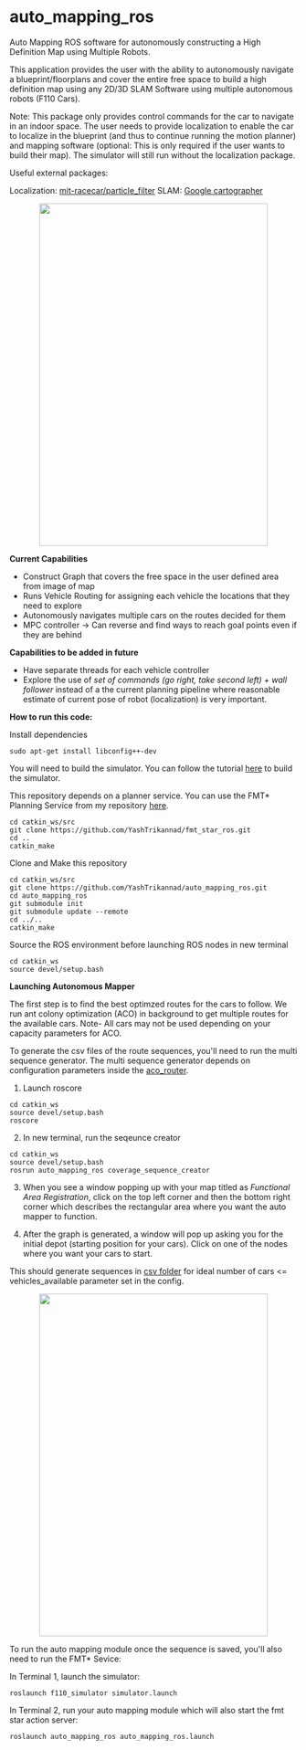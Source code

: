 # auto_mapping_ros
Auto Mapping ROS software for autonomously constructing a High Definition Map using Multiple Robots.

This application provides the user with the ability to autonomously navigate a blueprint/floorplans and cover the entire free space to build a high definition map using any 2D/3D SLAM Software using multiple autonomous robots (F110 Cars).

Note: This package only provides control commands for the car to navigate in an indoor space. The user needs to provide localization to enable the car to localize in the blueprint (and thus to continue running the motion planner) and mapping software (optional: This is only required if the user wants to build their map). The simulator will still run without the localization package.

Useful external packages:

Localization: [mit-racecar/particle_filter](https://github.com/mit-racecar/particle_filter)
SLAM: [Google cartographer](https://google-cartographer.readthedocs.io/en/latest/)

<p align="center"><img src="media/auto_mapping_ros.jpg" width="400" height="600">
</p>

**Current Capabilities**
- Construct Graph that covers the free space in the user defined area from image of map
- Runs Vehicle Routing for assigning each vehicle the locations that they need to explore
- Autonomously navigates multiple cars on the routes decided for them  
- MPC controller -> Can reverse and find ways to reach goal points even if they are behind  

**Capabilities to be added in future** 
- Have separate threads for each vehicle controller  
- Explore the use of *set of commands (go right, take second left) + wall follower* instead of a the current planning pipeline where reasonable estimate of current pose of robot (localization) is very important. 


**How to run this code:**

Install dependencies
```
sudo apt-get install libconfig++-dev
```

You will need to build the simulator. You can follow the tutorial [here](https://github.com/YashTrikannad/f110-simulator-multi-agent) to build the simulator.

This repository depends on a planner service. You can use the FMT* Planning Service from my repository [here](https://github.com/YashTrikannad/fmt_star_ros).
```
cd catkin_ws/src
git clone https://github.com/YashTrikannad/fmt_star_ros.git
cd ..
catkin_make

```
Clone and Make this repository
```
cd catkin_ws/src
git clone https://github.com/YashTrikannad/auto_mapping_ros.git
cd auto_mapping_ros
git submodule init
git submodule update --remote
cd ../..
catkin_make
```

Source the ROS environment before launching ROS nodes in new terminal
```
cd catkin_ws
source devel/setup.bash
```
**Launching Autonomous Mapper**

The first step is to find the best optimzed routes for the cars to follow. We run ant colony optimization (ACO) in background to get multiple routes for the available cars. Note- All cars may not be used depending on your capacity parameters for ACO. 

To generate the csv files of the route sequences, you'll need to run the multi sequence generator. The multi sequence generator depends on configuration parameters inside the [aco_router](https://github.com/YashTrikannad/aco_router/blob/8964081f2319e5ae4dd99a25f29365ba24645b78/config.cfg). 


1. Launch roscore
```
cd catkin_ws
source devel/setup.bash
roscore
```
2. In new terminal, run the seqeunce creator
```
cd catkin_ws
source devel/setup.bash
rosrun auto_mapping_ros coverage_sequence_creator
```
3. When you see a window popping up with your map titled as *Functional Area Registration*, click on the top left corner and then the bottom right corner which describes the rectangular area where you want the auto mapper to function.

4. After the graph is generated, a window will pop up asking you for the initial depot (starting position for your cars). Click on one of the nodes where you want your cars to start. 

This should generate sequences in [csv folder](https://github.com/YashTrikannad/auto_mapping_ros/tree/master/csv) for ideal number of cars <= vehicles_available parameter set in the config.


<p align="center"><img src="media/multi_agent.gif" width="400" height="600">
</p>


To run the auto mapping module once the sequence is saved, you'll also need to run the FMT* Sevice:

In Terminal 1, launch the simulator:
```
roslaunch f110_simulator simulator.launch
```

In Terminal 2, run your auto mapping module which will also start the fmt star action server:
```
roslaunch auto_mapping_ros auto_mapping_ros.launch
```
